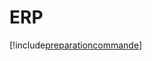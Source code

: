# ERP

[!include[preparationcommande](erp.preparationcommande.autogen.md)]

































































































































